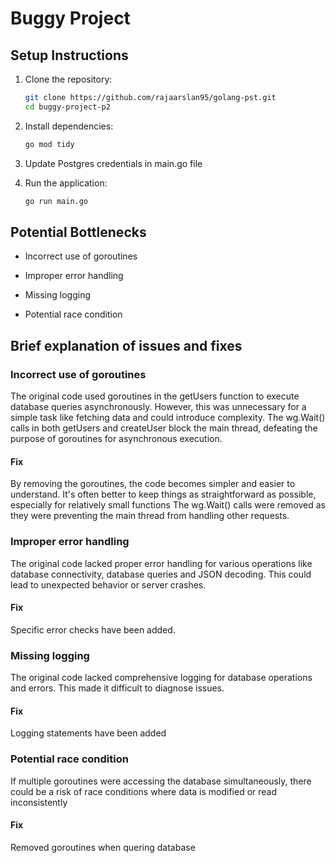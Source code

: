 # Buggy Project

## Setup Instructions

1. Clone the repository:
    ```bash
    git clone https://github.com/rajaarslan95/golang-pst.git
    cd buggy-project-p2
    ```

2. Install dependencies:
    ```bash
    go mod tidy
    ```

3. Update Postgres credentials in main.go file

4. Run the application:
    ```bash
    go run main.go
    ```

## Potential Bottlenecks

- Incorrect use of goroutines

- Improper error handling

- Missing logging

- Potential race condition

## Brief explanation of issues and fixes

### Incorrect use of goroutines
The original code used goroutines in the getUsers function to execute database queries asynchronously. However, this was unnecessary for a simple task like fetching data and could introduce complexity. 
The wg.Wait() calls in both getUsers and createUser block the main thread, defeating the purpose of goroutines for asynchronous execution. 

#### Fix
By removing the goroutines, the code becomes simpler and easier to understand. It's often better to keep things as straightforward as possible, especially for relatively small functions
The wg.Wait() calls were removed as they were preventing the main thread from handling other requests.

### Improper error handling
The original code lacked proper error handling for various operations like database connectivity, database queries and JSON decoding. This could lead to unexpected behavior or server crashes.

#### Fix
Specific error checks have been added.

### Missing logging
The original code lacked comprehensive logging for database operations and errors. This made it difficult to diagnose issues.

#### Fix
Logging statements have been added

### Potential race condition
If multiple goroutines were accessing the database simultaneously, there could be a risk of race conditions where data is modified or read inconsistently

#### Fix
Removed goroutines when quering database